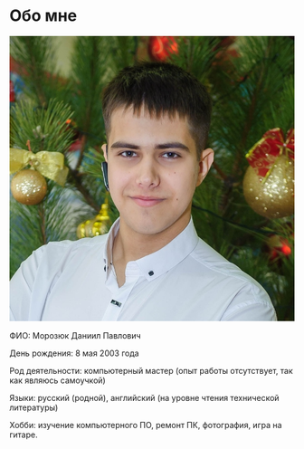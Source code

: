 # Обо мне

![Мой портрет](./Sm4lCke6UmQ.jpg)

ФИО: Морозюк Даниил Павлович

День рождения: 8 мая 2003 года

Род деятельности: компьютерный мастер (опыт работы отсутствует, так как являюсь самоучкой)

Языки: русский (родной), английский (на уровне чтения технической литературы)

Хобби: изучение компьютерного ПО, ремонт ПК, фотография, игра на гитаре.

